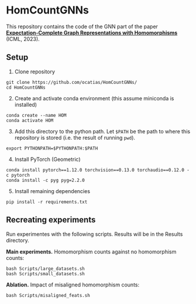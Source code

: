 # HomCountGNNs
This repository contains the code of the GNN part of the paper **[Expectation-Complete Graph Representations with Homomorphisms]()** (ICML, 2023).

## Setup

1. Clone repository
```
git clone https://github.com/ocatias/HomCountGNNs/
cd HomCountGNNs
```

2. Create and activate conda environment (this assume miniconda is installed)
```
conda create --name HOM
conda activate HOM
```

3. Add this directory to the python path. Let `$PATH` be the path to where this repository is stored (i.e. the result of running `pwd`).
```
export PYTHONPATH=$PYTHONPATH:$PATH
```

4. Install PyTorch (Geometric)
```
conda install pytorch==1.12.0 torchvision==0.13.0 torchaudio==0.12.0 -c pytorch
conda install -c pyg pyg=2.2.0
```

5. Install remaining dependencies
```
pip install -r requirements.txt
```

## Recreating experiments
Run experimentes with the following scripts. Results will be in the Results directory.

**Main experiments.** Homomorphism counts against no homomorphism counts:
```
bash Scripts/large_datasets.sh
bash Scripts/small_datasets.sh
```

**Ablation.** Impact of misaligned homomorphism counts:
```
bash Scripts/misaligned_feats.sh
```
